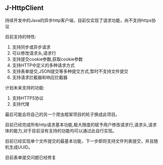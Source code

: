 ## J-HttpClient

持续开发中的Java的异步http客户端，目前仅实现了请求功能，尚不支持https协议

目前支持的特性:
1. 支持同步或异步请求
2. 可以修改请求头,请求行
3. 支持提交cookie参数,获取cookie参数
4. 支持HTTP中定义的多种请求方式
5. 支持表单提交,JSON提交等多种提交方式,暂时不支持文件提交
6. 支持请求拦截器和响应拦截器

计划未来支持的功能:
1. 支持HTTPS协议
2. 支持代理

最后可能会将自己的另一个爬虫框架项目的轮子换成此项目。

目前已经完成所有http请求基本功能,极大限度的赋予用户修改请求行,请求头,请求体的能力,对于目前没有支持的功能均可以通过此自行实现。

目前已经实现单个文件提交的最基本功能，下一步即将支持文件列表提交，并且随机生成UUID。

目前表单提交问题已经修复